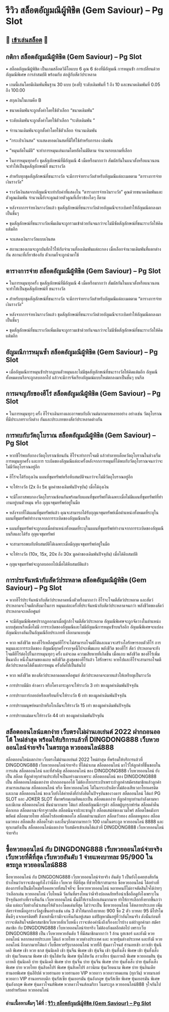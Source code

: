 # รีวิว สล็อตอัญมณีผู้พิชิต (Gem Saviour) – Pg Slot

## 🎰 [เข้าเล่นสล็อต](https://bit.ly/3ryTLaH) 🎰

## กติกา สล็อตอัญมณีผู้พิชิต (Gem Saviour) – Pg Slot

• สล็อตอัญมณีผู้พิชิต เป็นเกมสล็อตวิดีโอแบบ 6 คูณ 6 ช่องที่มีอัญมณี การหมุนซ้ํา การเปลี่ยนด้วยอัญมณีพิเศษ การล่าสมบัติ พร้อมกับ ต่อสู้กับสัตว์ประหลาด

• เกมนี้เล่นโดยมีเดิมพันพื้นฐาน 30 แบบ (คงที่) ระดับเดิมพันที่ 1 ถึง 10 และขนาดเดิมพันที่ 0.05 ถึง 100.00

• สกุลเงินในเกมคือ B

• ขนาดเดิมพันจะถูกตั้งค่าโดยใช้ตัวเลือก “ขนาดเดิมพัน”

• ระดับเดิมพันจะถูกตั้งค่าโดยใช้ตัวเลือก “ระดับเดิมพัน ”

• จําานวนเดิมพันจะถูกตั้งค่าโดยใช้ตัวเลือก จํานวนเดิมพัน

• “กระเป๋าเงินสด” จะแสดงยอดเงินสดที่มีให้ใช้สําหรับการลง เดิมพัน

• ”หมุนอัตโนมัติ” จะทําการหมุนเล่นเกมโดยอัตโนมัติตาม จํานวนรอบเกมที่เลือก

• ในการหมุนทุกครั้ง ชุดสัญลักษณ์ที่มีอัญมณี 4 เม็ดหรือมากกว่า สัมผัสกันในแนวตั้งหรือแนวนอนจะทําให้เป็นชุดสัญลักษณ์ที่ ชนะรางวัล

• สําหรับทุกชุดสัญลักษณ์ที่ชนะรางวัล จะมีการจ่ายรางวัลสําหรับอัญมณีแต่ละเมตตาม “ตารางการจ่ายเงินรางวัล”

• รางวัลเงินสดจากอัญมณีจะเท่ากับค่าที่แสดงใน “ตารางการจ่ายเงินรางวัล” คูณด้วยขนาดเดิมพันและตัวคูณเดิมพัน จํานวนนี้ยังจะคูณด้วยตัวคูณที่เกี่ยวข้องใดๆ ก็ตาม

• หลังจากการจ่ายเงินรางวัลแล้ว ชุดสัญลักษณ์ที่ชนะรางวัลด้วยอัญมณีจะระเบิดทําให้อัญมณีตกลงมาเป็นชั้นๆ

• ชุดสัญลักษณ์ที่ชนะรางวัลเพิ่มเติมจะถูกรวมเข้าด้วยกันจนกว่าจะไม่มีซัตสัญลักษณ์ที่ชนะรางวัลให้คิดแต้มอีก

• จะแสดงเงินรางวัลแบบเงินสด

• สถานะของเกมจะถูกบันทึกไว้ให้กับจํานวนที่ลงเดิมพันแต่ละกอง เมื่อเลือกจํานวนเดิมพันที่แตกต่างกัน สถานะที่เกี่ยวข้องกับ ตัวเกมก็จะถูกนํามาใช้

## ตารางการจ่าย สล็อตอัญมณีผู้พิชิต (Gem Saviour) – Pg Slot

• ในการหมุนทุกครั้ง ชุดสัญลักษณ์ที่มีอัญมณี 4 เม็ดหรือมากกว่า สัมผัสกันในแนวตั้งหรือแนวนอนจะทําให้เป็นชุดสัญลักษณ์ที่ ชนะรางวัล

• สําหรับทุกชุดสัญลักษณ์ที่ชนะรางวัล จะมีการจ่ายรางวัลสําหรับอัญมณีแต่ละเมตตาม “ตารางการจ่ายเงินรางวัล”

• หลังจากการจ่ายเงินรางวัลแล้ว ชุดสัญลักษณ์ที่ชนะรางวัลด้วยอัญมณีจะระเบิดทําให้อัญมณีตกลงมาเป็นชั้นๆ

• ชุดสัญลักษณ์ที่ชนะรางวัลเพิ่มเติมจะถูกรวมเข้าด้วยกันจนกว่าจะไม่มีซัตสัญลักษณ์ที่ชนะรางวัลให้คิดแต้มอีก

## อัญมณีการหมุนซ้ำ สล็อตอัญมณีผู้พิชิต (Gem Saviour) – Pg Slot

• เมื่ออัญมณีการหมุนซ้ําปรากฏบนตัวหมุนและไม่มีชุดสัญลักษณ์ที่ชนะรางวัลให้คิดแต้มอีก อัญมณีทั้งหมดบนรีลจะถูกลบออกไป แล้วจะมีการจัดเรียงอัญมณ์แบบใหม่ตกลงมาเป็นชั้นๆ บนรีล

## การผจญภัยของฮีโร่ สล็อตอัญมณีผู้พิชิต (Gem Saviour) – Pg Slot

• ในการหมุนทุกๆ ครั้ง ฮีโร่จะเดินทางและอาจพบกับอีเวนต์มากมายหลายอย่าง อย่างเช่น วัตถุโบราณที่มีประเภทรางวัลต่าง กันและประเภทของสัตว์ประหลาดต่างกัน

## การพบกับวัตถุโบราณ สล็อตอัญมณีผู้พิชิต (Gem Saviour) – Pg Slot

• หากชีโร่พบกับกองวัตถุโบราณซ้อนกัน ฮีโร่จะทําการโจมตี แล้วทําลายบล็อควัตถุโบราณในช่วงเริ่มการหมุนทุกครั้ง และการ ระเบิดของอัญมณีแต่ละครั้งหลังจากการหมุนที่ได้พบกับวัตถุโบราณจนกว่าจะไม่มีวัตถุโบราณอยู่อีก

• ฮีโร่จะได้รับถุงเงิน แผนที่ขุมทรัพย์หรือหีบสมบัติจนกว่าจะไม่มีวัตถุโบราณอยู่อีก

• จะให้รางวัล (2x ถึง 5x มูลค่าของเดิมพันปัจจุบัน) เมื่อได้ถุงเงิน

• จะมีโอกาสพบกองวัตถุโบราณซ้อนกันพร้อมกับแผนที่ขุมทรัพย์ได้เฉพาะเมื่อไม่มีแผนที่ขุมทรัพย์ที่ทํางานอยู่บนตัวหมุน หรือ กุญแจขุมทรัพย์อยู่ในมือ

• หลังจากที่ได้แผนที่ขุมทรัพย์แล้ว คุณจะสามารถได้รับกุญแจขุมทรัพย์เมื่อตําแหน่งทั้งหมดที่ระบุในแผนที่ขุมทรัพย์ทําางานจากการระเบิดของอัญมณีบนรีล

• แผนที่ขุมทรัพย์จะถูกลบเมื่อตําแหน่งทั้งหมดที่ระบุในแผนที่ขุมทรัพย์ทํางานจากการระเบิดของอัญมณีบนรีลและได้รับ กุญแจขุมทรัพย์

• จะสามารถพบกับหีบสมบัติได้เฉพาะเมื่อมีกุญแจขุมทรัพย์อยู่ในมือ

• จะให้รางวัล (10x, 15x, 20x ถึง 30x มูลค่าของเดิมพันปัจจุบัน) เมื่อได้ดีบสมบัติ

• กุญแจขุมทรัพย์จะถูกลบออกไปเมื่อได้หีบสมบัติแล้ว

## การประจันหน้ากับสัตว์ประหลาด สล็อตอัญมณีผู้พิชิต (Gem Saviour) – Pg Slot

• หากฮีโร่ประจันหน้ากับสัตว์ประหลาดหนึ่งตัวหรือมากกว่า ฮีโร่จะโจมตีสัตว์ประหลาด และสัตว์ประหลาดจะโจมตีกสับมาในการ หมุนแต่ละครั้งที่ประจันหน้ากับสัตว์ประหลาดจนกว่า พลังชีวิตของสัตว์ประหลาดจะเหลือศูนย์

• จะมีอัญมณีพิเศษปรากฏออกมาเมื่อผู้กล้าโจมตีสัตว์ประหลาด อัญมณีพิเศษจะถูกจัดวางในตําแหน่งแบบสุ่มบนรีลเมื่อไม่มี การระเบิดของอัญมณีและไม่มีอัญมณีการหมุนซ้ําบนรีลอีก อัญมณีพิเศษจะแปลงอัญมณีบางอันเป็นอัญมณีอีกประเภทที่ เลือกมาแบบสุ่ม

• หาก พลังชีวิต ของฮีโร่เหลือศูนย์ฮีโร่จะไม่สามารถโจมตีได้และแมวจะสร้างโลรักษารอบตัวฮีโร่ การหมุนและการระเบิดของ อัญมณีทุกครั้งจากจุดนี้ไปจะเพิ่มแถบ พลังชีวิต ของฮีโร่ สัตว์ ประหลาดจะยังโจมตีฮีโร่ต่อไปในการหมุนทุกๆ ครั้ง แต่จะลด ความเสียหายที่เกิดขึ้น เมื่อแถบ พลังชีวิต ของฮีโร่เพิ่มขึ้นมาถึง หนึ่งในสามของแถบ พลังชีวิต สูงสุดของฮีโร่แล้ว โล่รักษาจะ หายไปและฮีโร่จะสามารถโจมตีสัตว์ประหลาดได้ตั้งแต่การหมุน ครั้งถัดไปเป็นต้นไป

• หาก พลังชีวิต ของสัตว์ประหลาดลดเหลือศูนย์ สัตว์ประหลาดจะตายแล้วให้เหรียญเป็นรางวัล

• การปราบมีมิก ค้างคาว หรือโครงกระดูกจะให้รางวัล 3 เท่า ของมูลค่าเดิมพันปัจจุบัน

• การปราบการ์กอยล์หรือเทรียนที่จะให้รางวัล 6 เท่า ของมูลค่าเดิมพันปัจจุบัน

• การปราบมนุษย์หมาป่าหรือโกเล็มจะให้รางวัล 15 เท่า ของมูลค่าเดิมพันปัจจุบัน

• การปราบแม่มดจะให้รางวัล 44 เท่า ของมูลค่าเดิมพันปัจจุบัน

## สล็อตออนไลน์แตกง่าย เว็บตรงไม่ผ่านเอเย่นต์ 2022 ฝากถอนออโต้ ใหม่ล่าสุด พร้อมให้บริการแล้วที่ DINGDONG888 เว็บหวยออนไลน์จ่ายจริง ในตระกูล หวยออนไลน์888
สล็อตออนไลน์แตกง่าย เว็บตรงไม่ผ่านเอเย่นต์ 2022 ใหม่ล่าสุด ที่พร้อมให้บริการแล้วที่ DINGDONG888 เว็บหวยออนไลน์จ่ายจริง ที่ได้นำเกม สล็อตออนไลน์ มาไว้ให้ลูกค้าที่ชื่นชอบในการเล่น สล็อตออนไลน์ และที่สำคัญ สล็อตออนไลน์ ของ DINGDONG888 เว็บหวยออนไลน์ ยังเป็น สล็อต ที่ลูกค้าทุกท่านประทับใจเป็นอย่างมากเพราะ สล็อตออนไลน์ ของ DINGDONG888 เป็น สล็อตออนไลน์แตกง่าย ฝากถออนออโต้ ไม่ต้องโยกกระเป๋าเพราะถ้าลูกค้าสมัครสมาชิกแล้วลูกค้าสามารถเล่นเกม สล็อตออนไลน์ หรือ ซื้อหวยออนไลน์ ได้ในกระเป๋าเดียวไม่ต้องเสียเวลาโยกเครดิตและเกม สล็อตออนไลน์ ของเว็บยังได้ค่ายดังที่กำลังฮิตในปัจจุบันของวงดาร สล็ตออนไลน์ ได้แก่ PG SLOT และ JOKER SLOT ที่มาพร้อมเกมฮิตและเป็น สล็อตแตกง่าย ที่ลูกค้าทุกท่านกำลังตามหาและมีเกม สล็อตออนไลน์ ชั้นนำมากมาย ได้แก่  สล็อตอัญมณีการูด้า สล็อตผู้บุกรุกฟาร์ม สล็อตค่ำคืนค็อกเทล สล็อตอาณาจักรจูราสสิค สล็อตนินจาปะทะซามูไร สล็อตเสน่ห์ของแวมไพร์ สล็อตโชคมังกรพยัคฆ์ สล็อตมวยไทย สล็อตไรส์ออฟอพอลโล สล็อตตำนานมังกร สล็อตวัวทอง สล็อตหนูทอง สล็อตแมวทอง สล็อตเสือ สล็อตโรม่า และอื่นๆอีกมากมายกว่า 100 เกมในตระกูล หวยออนไลน์ 8888 และทุกเกมยังเป็น สล็อตออนไลน์แตกง่าย รีบสมัครเข้าเล่นได้แล้วที่ DINGDONG888 เว็บหวยออนไลน์จ่ายจริง

## ซื้อหวยออนไลน์ กับ DINGDONG888 เว็บหวยออนไลน์จ่ายจริง เว็บหวยที่ดีที่สุด เว็บหวยอันดับ 1 จ่ายแพงบาทละ 95/900 ในตระกูล หวยออนไลน์888
ซื้อหวยออนไลน์ กับ DINGDONG888 เว็บหวยออนไลน์จ่ายจริง อันดับ 1 เป็นยังไงเคยสงสัยกันบ้างไหมว่าเราจะต้องดูยังไงว่านี่คือ เว็บหวย ที่ดีที่สุด ที่ช่วยให้เราสามารถ ซื้อหวยออนไลน์ ได้อย่างที่ต้องการยิ่งเป็นมือใหม่หรือคอหวยที่สนใจที่จะ ซื้อหวยหวยออนไลน์ หลายคนก็ไม่อาจตัดสินใจได้ง่ายๆว่าเลือกเล่น หวยออนไลน์ เว็บไหนดี วัดกันที่ตรงไหนว่าดีจริงปลอดภัยหรือน่าเชื่อถือดูยังไงเพราะในปัจจุบันอย่างที่เราเห็นกัน เว็บหวยออนไลน์ นั้นมีให้เราเลือกเล่นมากมาย ทำให้การเลือกยิ่งยากขึ้นกว่าเดิม แต่ละเว็บต่างก็นำเสนอให้ตัวเองโดดเด่นที่สุด ไม่ว่าจะเป็น ซื้อหวยออนไลน์ ได้หลายประเภท เพิ่มอัตราจ่ายเมื่อถูกรางวัลสูงขึ้นอย่างเช่น เล่น 3 ตัวให้มากถึงบาทละ 900 ซื้อ 2 ตัว บาทละ 95 มีโปรโมชั่นดีๆ แจกเครดิตฟรี สิ่งเหล่านี้เรามักจะเห็นกันอยู่เสมอ แต่ปัญหามันอยู่ที่ว่าอันไหนจริง ดังนั้นก่อนที่เราจะตัดสินใจสมัครสมาชิกเว็บหวยสักเว็บหนึ่ง เราจะต้องคำนึงถึงเรื่องอะไรบ้าง แต่ถ้าลูกค้ามา สมัครสมาชิก กับ DINGDONG888 เว็บหวยออนไลน์จ่ายจริง ไม่ต้องกังผลอีกต่อไป เพราะเว็บ DINGDONG888 เป็น เว็บหวยหวยอันดับ 1 ที่มีสมาชิกมากกว่า 1 ล้าน ยูสเซอร์ และยังมี หวยออนไลน์ หลากหลายประเภท ได้แก่ หวยไทย หวยต่างประเทศ และ หวยหุ้นต่างประเทศ และยังมี หวยออนไลน์ อีกมากมายได้แก่ เว็บซื้อหวยรัฐบาลออนไลน์ หวยยี่กี หุ้นดาวโจนส์ ฮานอยเช้า ลาวเช้า หุ้นนิเคอิ พิเศษ เช้า หวย ธกส หุ้นนิเคอิ เช้า หุ้นจีน พิเศษ เช้า หุ้นจีน เช้า หุ้นฮั่งเส็ง พิเศษ เช้า หุ้นฮั่งเส็ง เช้า หุ้นเวียดนาม พิเศษ เช้า หุ้นไต้หวัน พิเศษ หุ้นไต้หวัน ลาวเที่ยง หุ้นเกาหลี พิเศษ หวยออมสิน หุ้นเกาหลี หุ้นนิเคอิ บ่าย หุ้นนิเคอิ พิเศษ บ่าย หุ้นจีน บ่าย หุ้นจีน พิเศษ บ่าย หุ้นฮั่งเส็ง บ่าย หุ้นฮั่งเส็ง พิเศษ บ่าย หวยไทย หุ้นสิงคโปร์ พิเศษ หุ้นสิงคโปร์ ลาวนิยม หุ้นเวียดนาม พิเศษ บ่าย หุ้นอินเดีย ฮานอยพิเศษ หุ้นอียิปต์ หวยฮานอย หวยฮานอย VIP หวยลาว หวยลาวทดแทน (ทุกวัน) หวยมาเลย์ หวยลาว VIP ฮานอยรอบดึก หุ้นรัสเซีย หุ้นเยอรมัน หุ้นอังกฤษ หุ้นรัสเซีย พิเศษ หุ้นเยอรมัน พิเศษ หุ้นอังกฤษ พิเศษ หุ้นดาวโจนส์พิเศษ หวยดาวโจนส์อเมริกา ในตระกูล หวยออนไลน์888 จุใจกันไปเลยสำหรับคอ หวยออนไลน์

### อ่านเนื้อหาเต็มๆ ได้ที่ : [รีวิว สล็อตอัญมณีผู้พิชิต (Gem Saviour) – Pg Slot](https://dingdong888.co/pg-slot/gem-saviour/)
